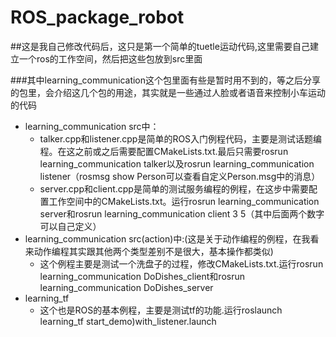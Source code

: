# ROS_package_robot
##这是我自己修改代码后，这只是第一个简单的tuetle运动代码,这里需要自己建立一个ros的工作空间，然后把这些包放到src里面

###其中learning_communication这个包里面有些是暂时用不到的，等之后分享的包里，会介绍这几个包的用途，其实就是一些通过人脸或者语音来控制小车运动的代码

* learning_communication src中：
  * talker.cpp和listener.cpp是简单的ROS入门例程代码，主要是测试话题编程。在这之前或之后需要配置CMakeLists.txt.最后只需要rosrun learning_communication talker以及rosrun learning_communication listener（rosmsg show Person可以查看自定义Person.msg中的消息）
  * server.cpp和client.cpp是简单的测试服务编程的例程，在这步中需要配置工作空间中的CMakeLists.txt。运行rosrun learning_communication server和rosrun learning_communication client 3 5（其中后面两个数字可以自己定义）
* learning_communication src(action)中:(这是关于动作编程的例程，在我看来动作编程其实跟其他两个类型差别不是很大，基本操作都类似)
  * 这个例程主要是测试一个洗盘子的过程，修改CMakeLists.txt.运行rosrun learning_communication DoDishes_client和rosrun learning_communication DoDishes_server
* learning_tf
  * 这个也是ROS的基本例程，主要是测试tf的功能.运行roslaunch learning_tf start_demo)with_listener.launch


